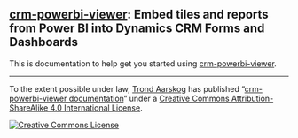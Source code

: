 ## [crm-powerbi-viewer](https://github.com/taarskog/crm-powerbi-viewer/tree/master): Embed tiles and reports from Power BI into Dynamics CRM Forms and Dashboards

This is documentation to help get you started using [crm-powerbi-viewer](https://github.com/taarskog/crm-powerbi-viewer/tree/master).

---

To the extent possible under law, [Trond Aarskog](http://github.com/taarskog)
has published &ldquo;[crm-powerbi-viewer documentation](http://crm-powerbi-viewer.heiigjen.com/)&ldquo; under a [Creative Commons Attribution-ShareAlike 4.0 International License](http://creativecommons.org/licenses/by-sa/4.0/).

[![Creative Commons License](https://i.creativecommons.org/l/by-sa/4.0/88x31.png)](http://creativecommons.org/licenses/by-sa/4.0/)
